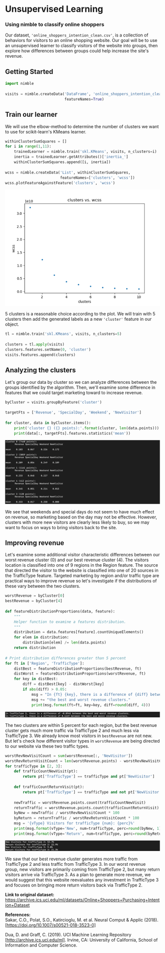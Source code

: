 # Unsupervised Learning
### Using nimble to classify online shoppers
Our dataset, `'online_shoppers_intention_clean.csv'`, is a collection of behaviors for visitors to an online shopping website. Our goal will be to use an unsupervised learner to classify visitors of the website into groups, then explore how differences between groups could help increase the site's revenue.

## Getting Started

```python
import nimble

visits = nimble.createData('DataFrame', 'online_shoppers_intention_clean.csv',
                           featureNames=True)
```

## Train our learner
We will use the elbow-method to determine the number of clusters we want to use for scikit-learn's KMeans learner.

```python
withinClusterSumSquares = []
for i in range(1,11):
    trainedLearner = nimble.train('skl.KMeans', visits, n_clusters=i)
    inertia = trainedLearner.getAttributes()['inertia_']
    withinClusterSumSquares.append([i, inertia])

wcss = nimble.createData('List', withinClusterSumSquares,
                         featureNames=['clusters', 'wcss'])
wcss.plotFeatureAgainstFeature('clusters', 'wcss')
```

![elbowMethod](images/elbowMethod.png)  

5 clusters is a reasonable choice according to the plot. We will train with 5 clusters then add the generated labels as a new `'cluster'` feature in our object.

```python
tl = nimble.train('skl.KMeans', visits, n_clusters=5)

clusters = tl.apply(visits)
clusters.features.setName(0, 'cluster')
visits.features.append(clusters)
```

## Analyzing the clusters
Let's group our data by cluster so we can analyze differences between the groups identified by the algorithm. Then, we'll examine some difference in features that we could target marketing toward to increase revenue.

```python
byCluster = visits.groupByFeature('cluster')

targetFts = ['Revenue', 'SpecialDay', 'Weekend', 'NewVisitor']

for cluster, data in byCluster.items():
    print('cluster {} ({} points):'.format(cluster, len(data.points)))
    print(data[:, targetFts].features.statistics('mean'))
```

![clusters](images/clusters.png)

We see that weekends and special days do not seem to have much effect on revenue, so marketing based on the day may not be effective. However, clusters with more new visitors are clearly less likely to buy, so we may want to focus on ways to bring visitors back to the site.

## Improving revenue
Let's examine some additional visitor characteristic differences between our worst revenue cluster (0) and our best revenue cluster (4). The visitors location is classified into one of 9 regions in the Region feature. The source that directed the visitor to the website is classified into one of 20 sources in the TrafficType feature. Targeted marketing by region and/or traffic type are practical ways to improve revenue so let's investigate if the distributions of these vary between the two clusters.

```python
worstRevenue = byCluster[0]
bestRevenue = byCluster[4]

def featureDistributionProportions(data, feature):
    """
    Helper function to examine a features distribution.
    """
    distribution = data.features[feature].countUniqueElements()
    for elem in distribution:
        distribution[elem] /= len(data.points)
    return distribution

# Print distribution differences greater than 5 percent
for ft in ['Region', 'TrafficType']:
    distBest = featureDistributionProportions(bestRevenue, ft)
    distWorst = featureDistributionProportions(worstRevenue, ft)
    for key in distBest:
        diff = distBest[key] - distWorst[key]
        if abs(diff) > 0.05:
            msg = "In {ft} {key}, there is a difference of {diff} between "
            msg += "the best and worst revenue clusters."
            print(msg.format(ft=ft, key=key, diff=round(diff, 4)))
 ```

![trafficTypes](images/trafficTypes.png)

The two clusters are within 5 percent for each region, but the best revenue cluster gets much more traffic via TrafficType 2 and much less via TrafficType 3. We already know most visitors in `bestRevenue` are not new. But let's check how different visitor types in `worstRevenue` are being directed to our website via these two traffic types.

```python
worstRevNewVisitCount = sum(worstRevenue[:, 'NewVisitor'])
worstRevReturnVisitCount = len(worstRevenue.points) - worstRevNewVisitCount
for trafficType in [2, 3]:
    def trafficCountNewVisit(pt):
        return pt['TrafficType'] == trafficType and pt['NewVisitor']

    def trafficCountReturnVisit(pt):
        return pt['TrafficType'] == trafficType and not pt['NewVisitor']

    newTraffic = worstRevenue.points.count(trafficCountNewVisit)
    returnTraffic = worstRevenue.points.count(trafficCountReturnVisit)
    byNew = newTraffic / worstRevNewVisitCount * 100
    byReturn = returnTraffic / worstRevReturnVisitCount * 100
    msg = '{vType} Visitors for trafficType {num}: {perc}%'
    print(msg.format(vType='New', num=trafficType, perc=round(byNew, 1)))
    print(msg.format(vType='Return', num=trafficType, perc=round(byReturn, 1)))
```

![visitors](images/visitors.png)

We saw that our best revenue cluster generates more traffic from TrafficType 2 and less traffic from TrafficType 3. In our worst revenue group, new visitors are primarily coming from TrafficType 2, but many return visitors arrive via TrafficType 3. As a plan to generate more revenue, we would suggest that this website reevaluates any investment in TrafficType 3 and focuses on bringing more return visitors back via TrafficType 2.

**Link to original dataset:**  
https://archive.ics.uci.edu/ml/datasets/Online+Shoppers+Purchasing+Intention+Dataset

**References:**  
Sakar, C.O., Polat, S.O., Katircioglu, M. et al. Neural Comput & Applic (2018).
[https://doi.org/10.1007/s00521-018-3523-0]  

Dua, D. and Graff, C. (2019).
UCI Machine Learning Repository [http://archive.ics.uci.edu/ml].
Irvine, CA: University of California, School of Information and Computer Science.